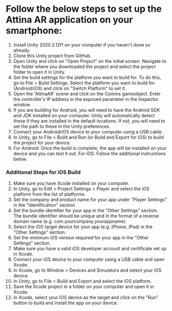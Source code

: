 # Follow the below steps to set up the Attina AR application on your smartphone:

1. Install Unity 2020.3.12f1 on your computer if you haven't done so already.
2. Clone this Unity project from GitHub.
3. Open Unity and click on "Open Project" on the initial screen. Navigate to the folder where you downloaded the project and select the project folder to open it in Unity.
4. Set the build settings for the platform you want to build for. To do this, go to File > Build Settings. Select the platform you want to build for (Android/iOS) and click on "Switch Platform" to set it.
5. Open the 'AttinaAR' scene and click on the Comms gameobject. Enter the controller's IP address in the exposed parameter in the Inspector window.
6. If you are building for Android, you will need to have the Android SDK and JDK installed on your computer. Unity will automatically detect these if they are installed in the default locations. If not, you will need to set the path to these in the Unity preferences.
7. Connect your Android/iOS device to your computer using a USB cable.
8. In Unity, go to File > Build and Run (or Build and Export for iOS) to build the project for your device.
9. For Android: Once the build is complete, the app will be installed on your device and you can test it out. For iOS: Follow the additional instructions below.

### Additional Steps for iOS Build

1. Make sure you have Xcode installed on your computer.
2. In Unity, go to Edit > Project Settings > Player and select the iOS platform from the list of platforms.
3. Set the company and product name for your app under "Player Settings" in the "Identification" section.
4. Set the bundle identifier for your app in the "Other Settings" section. The bundle identifier should be unique and in the format of a reverse domain name (e.g. com.yourcompany.yourappname).
5. Select the iOS target device for your app (e.g. iPhone, iPad) in the "Other Settings" section.
6. Set the minimum iOS version required for your app in the "Other Settings" section.
7. Make sure you have a valid iOS developer account and certificate set up in Xcode.
8. Connect your iOS device to your computer using a USB cable and open Xcode.
9. In Xcode, go to Window > Devices and Simulators and select your iOS device.
10. In Unity, go to File > Build and Export and select the iOS platform.
11. Save the Xcode project in a folder on your computer and open it in Xcode.
12. In Xcode, select your iOS device as the target and click on the "Run" button to build and install the app on your device.

